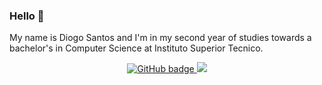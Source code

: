 ### Hello :wave: 

<!--
**DiogoSantoss/diogosantoss** is a ✨ _special_ ✨ repository because its `README.md` (this file) appears on your GitHub profile.
-->

My name is Diogo Santos and I'm in my second year of studies towards a bachelor's in Computer Science at Instituto Superior Tecnico.

<p align="center">
  <a href="https://github.com/DiogoSantoss?tab=followers">
    <img src="https://img.shields.io/github/followers/DiogoSantoss?label=Followers&logo=GitHub&style=for-the-badge" alt="GitHub badge" />
  </a>
  <a href="http://twitter.com/l_Didas_l">
    <img src="https://img.shields.io/twitter/follow/l_Didas_l?label=Twitter&logo=twitter&style=for-the-badge" />
  </a>
</p>

<!--
<p align="center"><img width="100%" src="https://github-readme-stats.vercel.app/api?username=DiogoSantoss&show_icons=true&theme=tokyonight" /></p>
-->

